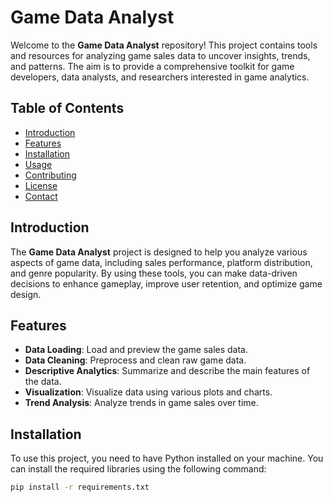 # Game Data Analyst

Welcome to the **Game Data Analyst** repository! This project contains tools and resources for analyzing game sales data to uncover insights, trends, and patterns. The aim is to provide a comprehensive toolkit for game developers, data analysts, and researchers interested in game analytics.

## Table of Contents

- [Introduction](#introduction)
- [Features](#features)
- [Installation](#installation)
- [Usage](#usage)
- [Contributing](#contributing)
- [License](#license)
- [Contact](#contact)

## Introduction

The **Game Data Analyst** project is designed to help you analyze various aspects of game data, including sales performance, platform distribution, and genre popularity. By using these tools, you can make data-driven decisions to enhance gameplay, improve user retention, and optimize game design.

## Features

- **Data Loading**: Load and preview the game sales data.
- **Data Cleaning**: Preprocess and clean raw game data.
- **Descriptive Analytics**: Summarize and describe the main features of the data.
- **Visualization**: Visualize data using various plots and charts.
- **Trend Analysis**: Analyze trends in game sales over time.

## Installation

To use this project, you need to have Python installed on your machine. You can install the required libraries using the following command:

```bash
pip install -r requirements.txt
